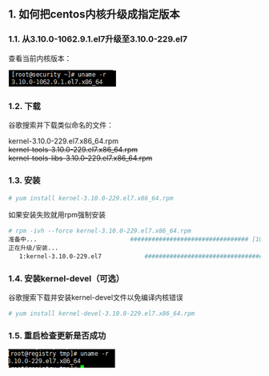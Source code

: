 ## 1. 如何把centos内核升级成指定版本

### 1.1. 从3.10.0-1062.9.1.el7升级至3.10.0-229.el7

查看当前内核版本：

![image-20200430162558808](_v_images/20200501162336169_21471.png)

### 1.2. 下载

谷歌搜索并下载类似命名的文件：

kernel-3.10.0-229.el7.x86_64.rpm  
~~kernel-tools-3.10.0-229.el7.x86_64.rpm~~  
~~kernel-tools-libs-3.10.0-229.el7.x86_64.rpm~~

### 1.3. 安装

```bash
# yum install kernel-3.10.0-229.el7.x86_64.rpm
```
如果安装失败就用rpm强制安装
```bash
# rpm -ivh --force kernel-3.10.0-229.el7.x86_64.rpm
准备中...                          ################################# [100%]
正在升级/安装...
   1:kernel-3.10.0-229.el7            ################################# [100%]
```

### 1.4. 安装kernel-devel（可选）

谷歌搜索下载并安装kernel-devel文件以免编译内核错误

```bash
# yum install kernel-devel-3.10.0-229.el7.x86_64.rpm
```

### 1.5. 重启检查更新是否成功

![image-20200430165347826](_v_images/20200501162435714_388.png)